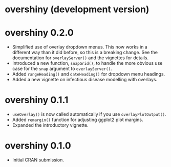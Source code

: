 # overshiny (development version)

# overshiny 0.2.0

* Simplified use of overlay dropdown menus. This now works in a different way
than it did before, so this is a breaking change. See the documentation for
`overlayServer()` and the vignettes for details.
* Introduced a new function, `snapGrid()`, to handle the more obvious use case
  for the `snap` argument to `overlayServer()`.
* Added `rangeHeading()` and `dateHeading()` for dropdown menu headings.
* Added a new vignette on infectious disease modelling with overlays.

# overshiny 0.1.1

* `useOverlay()` is now called automatically if you use `overlayPlotOutput()`.
* Added `remargin()` function for adjusting ggplot2 plot margins.
* Expanded the introductory vignette.

# overshiny 0.1.0

* Initial CRAN submission.
